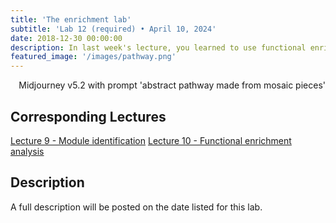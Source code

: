 ```yaml
---
title: 'The enrichment lab'
subtitle: 'Lab 12 (required) • April 10, 2024'
date: 2018-12-30 00:00:00
description: In last week's lecture, you learned to use functional enrichment tools like GO and GSEA to identify themes in your RNA-seq data.  In this lab, we'll put these important skills to the test!
featured_image: '/images/pathway.png'
---
```


<div style="text-align: right"> Midjourney v5.2 with prompt 'abstract pathway made from mosaic pieces' </div>

## Corresponding Lectures

[Lecture 9 - Module identification](https://diytranscriptomics.com/project/lecture-09)
[Lecture 10 - Functional enrichment analysis](https://diytranscriptomics.com/project/lecture-10)

## Description

A full description will be posted on the date listed for this lab.